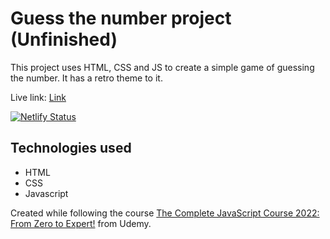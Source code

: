 # Guess the number project (Unfinished)

This project uses HTML, CSS and JS to create a simple game of guessing the number. It has a retro theme to it.

Live link: [Link](https://gtn.darshanvaishya.xyz/)

[![Netlify Status](https://api.netlify.com/api/v1/badges/73e16627-8917-4358-b7ac-d666cdd1f5ff/deploy-status)](https://app.netlify.com/sites/jolly-ardinghelli-33ad9b/deploys)

## Technologies used

- HTML
- CSS
- Javascript

Created while following the course [The Complete JavaScript Course 2022: From Zero to Expert!](https://www.udemy.com/course/the-complete-javascript-course/) from Udemy.
